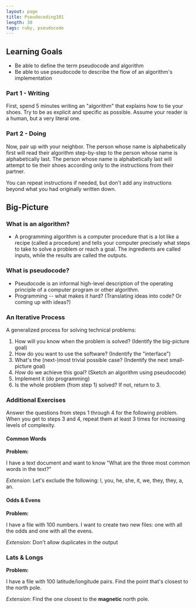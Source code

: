 ```yaml
---
layout: page
title: Pseudocoding101
length: 30
tags: ruby, pseudocode
---
```


## Learning Goals

* Be able to define the term pseudocode and algorithm
* Be able to use pseudocode to describe the flow of an algorithm's implementation

### Part 1 - Writing

First, spend 5 minutes writing an "algorithm" that explains how to tie your shoes.
Try to be as explicit and specific as possible. Assume your reader is a human, but a
very literal one.

### Part 2 - Doing

Now, pair up with your neighbor. The person whose name is alphabetically first will
read their algorithm step-by-step to the person whose name is alphabetically last.
The person whose name is alphabetically last will attempt to tie their shoes according
only to the instructions from their partner.

You can repeat instructions if needed, but don't add any instructions beyond what
you had originally written down.

## Big-Picture

### What is an algorithm?
- A programming algorithm is a computer procedure that is a lot like a recipe (called a procedure) and tells your computer precisely what steps to take to solve a problem or reach a goal. The ingredients are called inputs, while the results are called the outputs.

### What is pseudocode?
- Pseudocode is an informal high-level description of the operating principle of a computer program or other algorithm.
-  Programming -- what makes it hard? (Translating ideas into code? Or coming up with ideas?)

### An Iterative Process

A generalized process for solving technical problems:

1. How will you know when the problem is solved? (Identify the big-picture goal)
2. How do you want to use the software? (Indentify the "interface")
3. What's the (next-)most trivial possible case? (Indentify the next small-picture goal)
4. *How* do we achieve this goal? (Sketch an algorithm using pseudocode)
5. Implement it (do programming)
6. Is the whole problem (from step 1) solved? If not, return to 3.

### Additional Exercises
Answer the questions from steps 1 through 4 for the following problem.
When you get to steps 3 and 4, repeat them at least 3 times for increasing levels of complexity.

#### Common Words


**Problem:**

I have a text document and want to know "What are the three most common words in the text?"

*Extension*: Let's exclude the following: I, you, he, she, it, we, they, they, a, an.

#### Odds & Evens

**Problem:**

I have a file with 100 numbers. I want to create two new files: one with
all the odds and one with all the evens.

*Extension*: Don't allow duplicates in the output

### Lats & Longs

**Problem:**

I have a file with 100 latitude/longitude pairs. Find the point that's closest to the north pole.

*Extension*: Find the one closest to the **magnetic** north pole.

